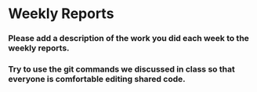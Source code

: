 # Weekly Reports

### Please add a description of the work you did each week to the weekly reports.
### Try to use the git commands we discussed in class so that everyone is comfortable editing shared code.
